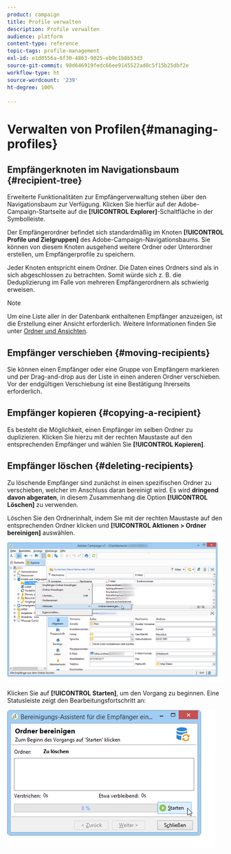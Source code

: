 ```yaml
---
product: campaign
title: Profile verwalten
description: Profile verwalten
audience: platform
content-type: reference
topic-tags: profile-management
exl-id: e1d0556a-6f30-4863-9025-eb9c1b8b53d3
source-git-commit: 98d646919fedc66ee9145522ad0c5f15b25dbf2e
workflow-type: ht
source-wordcount: '239'
ht-degree: 100%

---
```


# Verwalten von Profilen{#managing-profiles}

## Empfängerknoten im Navigationsbaum {#recipient-tree}

Erweiterte Funktionalitäten zur Empfängerverwaltung stehen über den Navigationsbaum zur Verfügung. Klicken Sie hierfür auf der Adobe-Campaign-Startseite auf die **[!UICONTROL Explorer]**-Schaltfläche in der Symbolleiste.

Der Empfängerordner befindet sich standardmäßig im Knoten **[!UICONTROL Profile und Zielgruppen]** des Adobe-Campaign-Navigationsbaums. Sie können von diesem Knoten ausgehend weitere Ordner oder Unterordner erstellen, um Empfängerprofile zu speichern.

Jeder Knoten entspricht einem Ordner. Die Daten eines Ordners sind als in sich abgeschlossen zu betrachten. Somit würde sich z. B. die Deduplizierung im Falle von mehreren Empfängerordnern als schwierig erweisen.

>[!NOTE]
>
>Um eine Liste aller in der Datenbank enthaltenen Empfänger anzuzeigen, ist die Erstellung einer Ansicht erforderlich. Weitere Informationen finden Sie unter [Ordner und Ansichten](../../platform/using/access-management-folders.md).

## Empfänger verschieben {#moving-recipients} 

Sie können einen Empfänger oder eine Gruppe von Empfängern markieren und per Drag-and-drop aus der Liste in einen anderen Ordner verschieben. Vor der endgültigen Verschiebung ist eine Bestätigung Ihrerseits erforderlich.

## Empfänger kopieren {#copying-a-recipient}

Es besteht die Möglichkeit, einen Empfänger im selben Ordner zu duplizieren. Klicken Sie hierzu mit der rechten Maustaste auf den entsprechenden Empfänger und wählen Sie **[!UICONTROL Kopieren]**.

## Empfänger löschen {#deleting-recipients}

Zu löschende Empfänger sind zunächst in einen spezifischen Ordner zu verschieben, welcher im Anschluss daran bereinigt wird. Es wird **dringend davon abgeraten**, in diesem Zusammenhang die Option **[!UICONTROL Löschen]** zu verwenden.

Löschen Sie den Ordnerinhalt, indem Sie mit der rechten Maustaste auf den entsprechenden Ordner klicken und **[!UICONTROL Aktionen > Ordner bereinigen]** auswählen.

![](assets/s_ncs_user_purge_folder.png)

Klicken Sie auf **[!UICONTROL Starten]**, um den Vorgang zu beginnen. Eine Statusleiste zeigt den Bearbeitungsfortschritt an:

![](assets/s_ncs_user_purge_folder_start.png)

